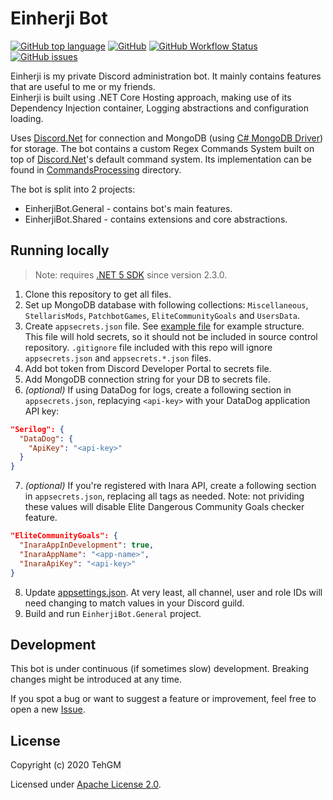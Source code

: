 # Einherji Bot
[![GitHub top language](https://img.shields.io/github/languages/top/TehGM/EinherjiBot)](https://github.com/TehGM/EinherjiBot) [![GitHub](https://img.shields.io/github/license/TehGM/EinherjiBot)](LICENSE) [![GitHub Workflow Status](https://img.shields.io/github/workflow/status/TehGM/EinherjiBot/.NET%20Core%20Build)](https://github.com/TehGM/EinherjiBot/actions) [![GitHub issues](https://img.shields.io/github/issues/TehGM/EinherjiBot)](https://github.com/TehGM/EinherjiBot/issues)

Einherji is my private Discord administration bot. It mainly contains features that are useful to me or my friends.  
Einherji is built using .NET Core Hosting approach, making use of its Dependency Injection container, Logging abstractions and configuration loading.

Uses [Discord.Net](https://github.com/discord-net/Discord.Net) for connection and MongoDB (using [C# MongoDB Driver](https://docs.mongodb.com/drivers/csharp)) for storage.
The bot contains a custom Regex Commands System built on top of [Discord.Net](https://discord.foxbot.me/stable/guides/commands/intro.html)'s default command system. Its implementation can be found in [CommandsProcessing](https://github.com/TehGM/EinherjiBot/tree/master/EinherjiBot.Shared/CommandsProcessing) directory.

The bot is split into 2 projects:
- EinherjiBot.General - contains bot's main features.
- EinherjiBot.Shared - contains extensions and core abstractions.

## Running locally
> Note: requires [.NET 5 SDK](https://dotnet.microsoft.com/download/dotnet/5.0) since version 2.3.0.

1. Clone this repository to get all files.
2. Set up MongoDB database with following collections: `Miscellaneous`, `StellarisMods`, `PatchbotGames`, `EliteCommunityGoals` and `UsersData`.
3. Create `appsecrets.json` file. See [example file](appsecrets-example.json) for example structure.  
This file will hold secrets, so it should not be included in source control repository. `.gitignore` file included with this repo will ignore `appsecrets.json` and `appsecrets.*.json` files.
4. Add bot token from Discord Developer Portal to secrets file.
5. Add MongoDB connection string for your DB to secrets file.
6. *(optional)* If using DataDog for logs, create a following section in `appsecrets.json`, replacying `<api-key>` with your DataDog application API key:  
```json
"Serilog": {
  "DataDog": {
    "ApiKey": "<api-key>"
  }
}
```
7. *(optional)* If you're registered with Inara API, create a following section in `appsecrets.json`, replacing all tags as needed. Note: not prividing these values will disable Elite Dangerous Community Goals checker feature.
```json
"EliteCommunityGoals": {
  "InaraAppInDevelopment": true,
  "InaraAppName": "<app-name>",
  "InaraApiKey": "<api-key>"
}
```
8. Update [appsettings.json](EinherjiBot.General/appsettings.json). At very least, all channel, user and role IDs will need changing to match values in your Discord guild.
9. Build and run `EinherjiBot.General` project.

## Development
This bot is under continuous (if sometimes slow) development. Breaking changes might be introduced at any time.

If you spot a bug or want to suggest a feature or improvement, feel free to open a new [Issue](https://github.com/TehGM/EinherjiBot/issues).

## License
Copyright (c) 2020 TehGM

Licensed under [Apache License 2.0](LICENSE).
